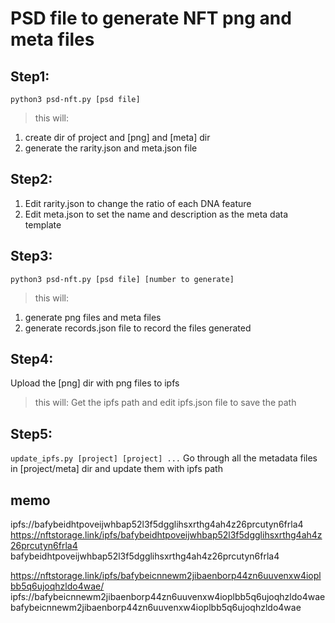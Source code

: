 # PSD file to generate NFT png and meta files

## Step1:
`python3 psd-nft.py [psd file]`
> this will:
1. create dir of project and [png] and [meta] dir 
2. generate the rarity.json and meta.json file 

## Step2:
1. Edit rarity.json to change the ratio of each DNA feature
2. Edit meta.json to set the name and description as the meta data template

## Step3:
`python3 psd-nft.py [psd file] [number to generate]`
> this will:
1. generate png files and meta files
2. generate records.json file to record the files generated

## Step4:
Upload the [png] dir with png files to ipfs
> this will:
Get the ipfs path and edit ipfs.json file to save the path

## Step5:
`update_ipfs.py [project] [project] ...`
Go through all the metadata files in [project/meta] dir and update them with ipfs path

## memo
ipfs://bafybeidhtpoveijwhbap52l3f5dgglihsxrthg4ah4z26prcutyn6frla4
https://nftstorage.link/ipfs/bafybeidhtpoveijwhbap52l3f5dgglihsxrthg4ah4z26prcutyn6frla4
bafybeidhtpoveijwhbap52l3f5dgglihsxrthg4ah4z26prcutyn6frla4


https://nftstorage.link/ipfs/bafybeicnnewm2jibaenborp44zn6uuvenxw4ioplbb5q6ujoqhzldo4wae/
ipfs://bafybeicnnewm2jibaenborp44zn6uuvenxw4ioplbb5q6ujoqhzldo4wae
bafybeicnnewm2jibaenborp44zn6uuvenxw4ioplbb5q6ujoqhzldo4wae